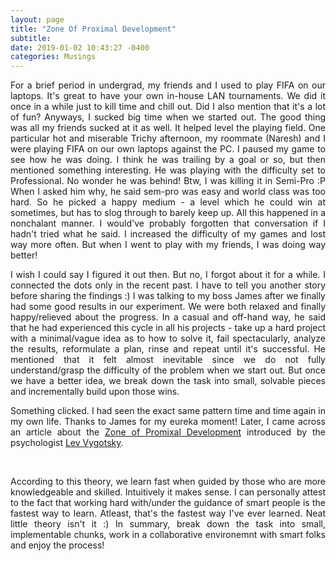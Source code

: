 ```yaml
---
layout: page
title: "Zone Of Proximal Development"
subtitle: 
date: 2019-01-02 10:43:27 -0400
categories: Musings
---
```


<p align="justify"> For a brief period in undergrad, my friends and I used to play FIFA on our laptops. It's great to have your own in-house LAN tournaments. We did it once in a while just to kill time and chill out. Did I also mention that it's a lot of fun? Anyways, I sucked big time when we started out. The good thing was all my friends sucked at it as well. It helped level the playing field. One particular hot and miserable Trichy afternoon, my roommate (Naresh) and I were playing FIFA on our own laptops against the PC. I paused my game to see how he was doing. I think he was trailing by a goal or so, but then mentioned something interesting. He was playing with the difficulty set to Professional. No wonder he was behind! Btw, I was killing it in Semi-Pro :P When I asked him why, he said sem-pro was easy and world class was too hard. So he picked a happy medium - a level which he could win at sometimes, but has to slog through to barely keep up. All this happened in a nonchalant manner. I would've probably forgotten that conversation if I hadn't tried what he said. I increased the difficulty of my games and lost way more often. But when I went to play with my friends, I was doing way better! </p>

<p align="justify"> I wish I could say I figured it out then. But no, I forgot about it for a while. I connected the dots only in the recent past. I have to tell you another story before sharing the findings :) I was talking to my boss James after we finally had some good results in our experiment. We were both relaxed and finally happy/relieved about the progress. In a casual and off-hand way, he said that he had experienced this cycle in all his projects - take up a hard project with a minimal/vague idea as to how to solve it, fail spectacularly, analyze the results, reformulate a plan, rinse and repeat until it's successful. He mentioned that it felt almost inevitable since we do not fully understand/grasp the difficulty of the problem when we start out. But once we have a better idea, we break down the task into small, solvable pieces and incrementally build upon those wins. </p>

<p align="justify"> Something clicked. I had seen the exact same pattern time and time again in my own life. Thanks to James for my eureka moment! Later, I came across an article about the <a href="https://en.wikipedia.org/wiki/Zone_of_proximal_development">Zone of Promixal Development</a> introduced by the psychologist <a href="https://en.wikipedia.org/wiki/Lev_Vygotsky">Lev Vygotsky</a>. </p>

<div class="row uniform">
<div class="4u 12u$(medium)">
<span class="image main"><img src="#" alt="" /></span>
</div>
	<div class="4u 12u$(medium)">
        <span class="image main"><img src="{{site.baseurl}}/assets/images/zone-of-proximal-development.png" alt="" /></span>
</div>
<div class="4u 12u$(medium)">
<span class="image main"><img src="#" alt="" /></span>
</div>
</div>

<br>

<p align="justify"> According to this theory, we learn fast when guided by those who are more knowledgeable and skilled. Intuitively it  makes sense. I can personally attest to the fact that working hard with/under the guidance of smart people is the fastest way to learn. Atleast, that's the fastest way I've ever learned. Neat little theory isn't it :) In summary, break down the task into small, implementable chunks, work in a collaborative environemnt with smart folks and enjoy the process! </p>